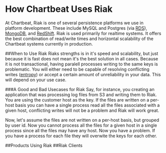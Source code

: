 # How Chartbeat Uses Riak
At Chartbeat, Riak is one of several persistence platforms we use in platform development. These include MySQL and Postgres (via [RDS](http://aws.amazon.com/rds/)), [MongoDB](https://www.mongodb.org/), and [RedShift](http://aws.amazon.com/redshift/). Riak is used primarily for realtime systems. It offers the best combination of read/write times and horizontal scalability of the Chartbeat systems currently in production. 

##When to Use Riak
Riaks strengths is in it's speed and scalability, but just because it is fast does not mean it's the best solution in all cases. Because it is not transactional, having paralell processes writing to the same keys is problematic. You will either need to be capable of resolving conflicting writes ([entropy](https://github.com/coderoshi/little_riak_book/blob/master/en/03-developers.md#entropy)) or accept a certain amount of unreliability in your data. This will depend on your use case.

###A Good and Bad Usecases for Riak
Say, for instance, you creating an application that was processing log files from S3 and writing them to Riak. You are using the customer host as the key. If the files are written on a per-host basis you can have a single process read all the files associated with a given host, conflicting writes will not be a problem and Riak will work great.

Now, let's assume the files are not written on a per-host basis, but grouped by user id. Now you cannot process all the files for a given host in a single process since all the files may have any host. Now you have a problem. If you have a process for each file they will overwite the keys for each other. 

##Products Using Riak
##Riak Clients

